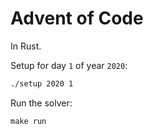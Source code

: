 # Advent of Code
In Rust.

Setup for day `1` of year `2020`:

```bash
./setup 2020 1
```

Run the solver:

```
make run
```
